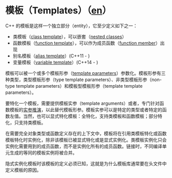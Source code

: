 # 模板（Templates）（[en](http://en.cppreference.com/w/cpp/language/templates/templates)）

C++ 的模板是这样一个独立部分（entity），它至少定义如下之一：

- 类模板（[class template](class_template)），可以嵌套（[nested classes](class_member_templates)）
- 函数模板（[function template](function_template)），可以作为成员函数（[function member](class_member_templates)）出现
- 别名模板（[alias template](../declarations/type_alias)）(C++11 - )
- 变量模板（[variable template](?)）(C++14 - )

模板可以被一个或多个模板形参（[template parameters](template_parameters)）参数化。模板形参有三种类型，类型模板形参（type template parameters）、非类型模板形参（non-type template parameters）和模板型模板形参（template template parameters）。

要特化一个模板，需要提供模板实参（template arguments）或者，专门针对函数模板的[实参推演](function_template#template_argument_deduction)，以此替代模板形参。模板实参可以是特定的类型或者特定的函数左值。当然，也可以显式特化模板：全特化，支持类模板和函数模板；部分特化，只支持类模板。

在需要完全对象类型或函数定义存在的上下文中，模板将在引用类模板特化或函数模板特化时实例化，除非该模板已被显式特化或是显式实例化。类模板实例化只会实例化需要用到的成员函数，而不是实例化所有的成员函数。链接时，不同编译单元生成的等同的模板实例将被合并。

隐式实例化模板时该模板的定义必须已知，这就是为什么模板库通常要在头文件中定义模板的原因。
